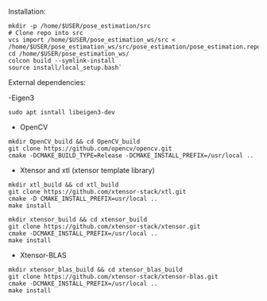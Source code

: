Installation:
~~~~
mkdir -p /home/$USER/pose_estimation/src
# Clone repo into src
vcs import /home/$USER/pose_estimation_ws/src < /home/$USER/pose_estimation_ws/src/pose_estimation/pose_estimation.repos
cd /home/$USER/pose_estimation_ws/
colcon build --symlink-install
source install/local_setup.bash`
~~~~


External dependencies:

  -Eigen3
  ~~~~
  sudo apt isntall libeigen3-dev
  ~~~~
  - OpenCV
  ~~~~
  mkdir OpenCV_build && cd OpenCV_build
  git clone https://github.com/opencv/opencv.git
  cmake -DCMAKE_BUILD_TYPE=Release -DCMAKE_INSTALL_PREFIX=/usr/local ..
  ~~~~
  - Xtensor and xtl (xtensor template library)
  ~~~~
  mkdir xtl_build && cd xtl_build
  git clone https://github.com/xtensor-stack/xtl.git
  cmake -D CMAKE_INSTALL_PREFIX=usr/local ..
  make install
  ~~~~
  ~~~~
  mkdir xtensor_build && cd xtensor_build
  git clone https://github.com/xtensor-stack/xtensor.git
  cmake -DCMAKE_INSTALL_PREFIX=/usr/local ..
  make install
  ~~~~
  - Xtensor-BLAS
  ~~~~
  mkdir xtensor_blas_build && cd xtensor_blas_build
  git clone https://github.com/xtensor-stack/xtensor-blas.git
  cmake -DCMAKE_INSTALL_PREFIX=/usr/local ..
  make install
  ~~~~
